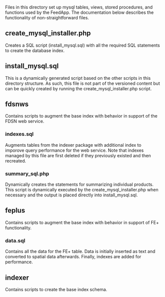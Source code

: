 Files in this directory set up mysql tables, views, stored procedures, and
functions used by the FeedApp. The documentation below describes the
functionality of non-straightforward files.

## create_mysql_installer.php
Creates a SQL script (install_mysql.sql) with all the required SQL statements
to create the database index.

## install_mysql.sql
This is a dynamically generated script based on the other scripts in this
directory structure. As such, this file is not part of the versioned content but
can be quickly created by running the create_mysql_installer.php script.


## fdsnws
Contains scripts to augment the base index with behavior in support of the FDSN
web service.

### indexes.sql
Augments tables from the indexer package with additional index to imporove
query performance for the web service. Note that indexes managed by this file
are first deleted if they previously existed and then recreated.

### summary_sql.php
Dynamically creates the statements for summarizing individual products. This
script is dynamically executed by the create_mysql_installer.php when necessary
and the output is placed directly into install_mysql.sql.


## feplus
Contains scripts to augment the base index with behavior in support of FE+
functionality.

### data.sql
Contains all the data for the FE+ table. Data is initially inserted as text and
converted to spatial data afterwards. Finally, indexes are added for
performance.


## indexer
Contains scripts to create the base index schema.